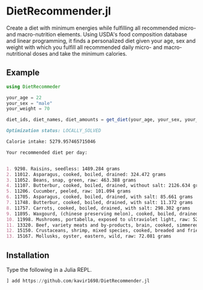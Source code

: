 # DietRecommender.jl

Create a diet with minimum energies while fulfilling all recommended micro- and macro-nutrition elements. Using USDA's food composition database and linear programming, it finds a personalized diet given your age, sex and weight with which you fulfill all recommended daily micro- and macro-nutritional doses and take the minimum calories.

## Example

```julia
using DietRecommeder

your_age = 22
your_sex = "male"
your_weight = 70

diet_ids, diet_names, diet_amounts = get_diet(your_age, your_sex, your_weight)
```

```md
Optimization status: LOCALLY_SOLVED 

Calorie intake: 5279.957465715046 

Your recommended diet per day:


1. 9298. Raisins, seedless: 1489.284 grams
2. 11012. Asparagus, cooked, boiled, drained: 324.472 grams
3. 11052. Beans, snap, green, raw: 463.388 grams
4. 11107. Butterbur, cooked, boiled, drained, without salt: 2126.634 grams
5. 11206. Cucumber, peeled, raw: 101.094 grams
6. 11705. Asparagus, cooked, boiled, drained, with salt: 85.661 grams
7. 11748. Butterbur, cooked, boiled, drained, with salt: 11.372 grams
8. 11757. Carrots, cooked, boiled, drained, with salt: 298.302 grams
9. 11895. Waxgourd, (chinese preserving melon), cooked, boiled, drained, with salt: 71.164 grams
10. 11998. Mushrooms, portabella, exposed to ultraviolet light, raw: 52.429 grams
11. 13320. Beef, variety meats and by-products, brain, cooked, simmered: 4.443 grams
12. 15150. Crustaceans, shrimp, mixed species, cooked, breaded and fried: 100.296 grams
13. 15167. Mollusks, oyster, eastern, wild, raw: 72.081 grams
```

## Installation

Type the following in a Julia REPL.

```julia
] add https://github.com/kavir1698/DietRecommender.jl
```
